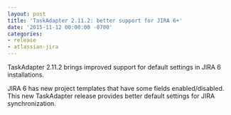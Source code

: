 ```yaml
---
layout: post
title: 'TaskAdapter 2.11.2: better support for JIRA 6+'
date: '2015-11-12 00:00:00 -0700'
categories:
- release
- atlassian-jira
---
```


TaskAdapter 2.11.2 brings improved support for default settings in JIRA 6 installations.

JIRA 6 has new project templates that have some fields enabled/disabled.
This new TaskAdapter release provides better default settings for JIRA synchronization.


